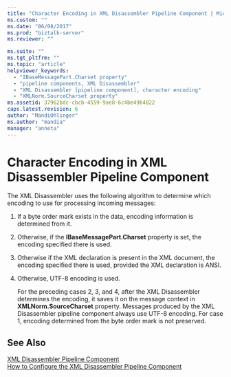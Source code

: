 ```yaml
---
title: "Character Encoding in XML Disassembler Pipeline Component | Microsoft Docs"
ms.custom: ""
ms.date: "06/08/2017"
ms.prod: "biztalk-server"
ms.reviewer: ""

ms.suite: ""
ms.tgt_pltfrm: ""
ms.topic: "article"
helpviewer_keywords: 
  - "IBaseMessagePart.Charset property"
  - "pipeline components, XML Disassembler"
  - "XML Disassembler [pipeline component], character encoding"
  - "XMLNorm.SourceCharset property"
ms.assetid: 37962bdc-cbcb-4559-9ae8-6c4be49b4822
caps.latest.revision: 6
author: "MandiOhlinger"
ms.author: "mandia"
manager: "anneta"
---
```

# Character Encoding in XML Disassembler Pipeline Component
The XML Disassembler uses the following algorithm to determine which encoding to use for processing incoming messages:  
  
1. If a byte order mark exists in the data, encoding information is determined from it.  
  
2. Otherwise, if the **IBaseMessagePart.Charset** property is set, the encoding specified there is used.  
  
3. Otherwise if the XML declaration is present in the XML document, the encoding specified there is used, provided the XML declaration is ANSI.  
  
4. Otherwise, UTF-8 encoding is used.  
  
   For the preceding cases 2, 3, and 4, after the XML Disassembler determines the encoding, it saves it on the message context in **XMLNorm.SourceCharset** property. Messages produced by the XML Disassembler pipeline component always use UTF-8 encoding. For case 1, encoding determined from the byte order mark is not preserved.  
  
## See Also  
 [XML Disassembler Pipeline Component](../core/xml-disassembler-pipeline-component.md)   
 [How to Configure the XML Disassembler Pipeline Component](../core/how-to-configure-the-xml-disassembler-pipeline-component.md)